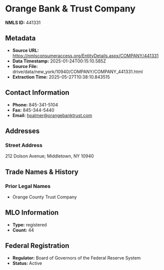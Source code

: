 # Orange Bank & Trust Company

**NMLS ID:** 441331

## Metadata
- **Source URL:** https://nmlsconsumeraccess.org/EntityDetails.aspx/COMPANY/441331
- **Data Timestamp:** 2025-01-24T00:15:10.585Z
- **Source File:** drive/data/new_york/10940/COMPANY/COMPANY_441331.html
- **Extraction Time:** 2025-05-27T10:38:10.843515

## Contact Information
- **Phone:** 845-341-5104
- **Fax:** 845-344-5440
- **Email:** hpalmer@orangebanktrust.com

## Addresses
### Street Address
212 Dolson Avenue; Middletown, NY 10940

## Trade Names & History
### Prior Legal Names
- Orange County Trust Company

## MLO Information
- **Type:** registered
- **Count:** 44

## Federal Registration
- **Regulator:** Board of Governors of the Federal Reserve System
- **Status:** Active
